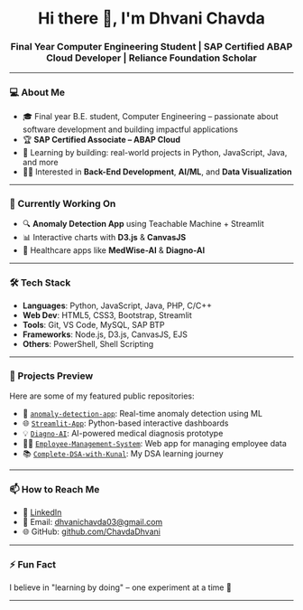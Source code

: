 <h1 align="center">Hi there 👋, I'm Dhvani Chavda</h1>
<h3 align="center">Final Year Computer Engineering Student | SAP Certified ABAP Cloud Developer | Reliance Foundation Scholar</h3>

---

### 💻 About Me

- 🎓 Final year B.E. student, Computer Engineering – passionate about software development and building impactful applications  
- 🏆 **SAP Certified Associate – ABAP Cloud**  
- 🎯 Learning by building: real-world projects in Python, JavaScript, Java, and more  
- 👩‍💻 Interested in **Back-End Development**, **AI/ML**, and **Data Visualization**

---

### 🧠 Currently Working On

- 🔍 **Anomaly Detection App** using Teachable Machine + Streamlit  
- 📊 Interactive charts with **D3.js** & **CanvasJS**  
- 💊 Healthcare apps like **MedWise-AI** & **Diagno-AI**

---

### 🛠️ Tech Stack

- **Languages**: Python, JavaScript, Java, PHP, C/C++  
- **Web Dev**: HTML5, CSS3, Bootstrap, Streamlit  
- **Tools**: Git, VS Code, MySQL, SAP BTP  
- **Frameworks**: Node.js, D3.js, CanvasJS, EJS  
- **Others**: PowerShell, Shell Scripting

---

### 📂 Projects Preview

Here are some of my featured public repositories:

- 🔬 [`anomaly-detection-app`](https://github.com/ChavdaDhvani/anomaly-detection-app): Real-time anomaly detection using ML  
- 🌐 [`Streamlit-App`](https://github.com/ChavdaDhvani/Streamlit-App): Python-based interactive dashboards  
- 💡 [`Diagno-AI`](https://github.com/ChavdaDhvani/Diagno-AI): AI-powered medical diagnosis prototype  
- 🧑‍💼 [`Employee-Management-System`](https://github.com/ChavdaDhvani/Employee-Management-System): Web app for managing employee data  
- 📚 [`Complete-DSA-with-Kunal`](https://github.com/ChavdaDhvani/Complete-DSA-with-Kunal): My DSA learning journey

---

### 📫 How to Reach Me

- 💼 [LinkedIn](https://www.linkedin.com/in/dhvanichavda/)
- 📧 Email: dhvanichavda03@gmail.com  
- 🌐 GitHub: [github.com/ChavdaDhvani](https://github.com/ChavdaDhvani)

---

### ⚡ Fun Fact

I believe in "learning by doing" – one experiment at a time 🚀

---

